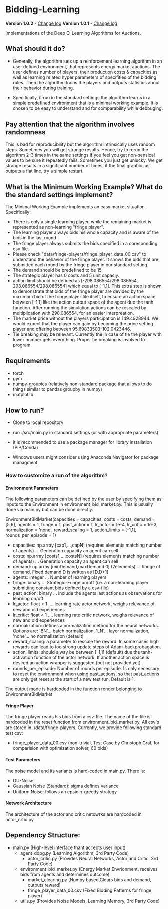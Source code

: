 # Bidding-Learning 
**Version 1.0.2** - [Change log](CHANGELOG.md)
**Version 1.0.1** - [Change log](CHANGELOG.md)

Implementations of the Deep Q-Learning Algorithms for Auctions.

## What should it do?

- Generally, the algorithm sets up a reinforcement learning algorithm in an user defined environment,
that represents energy market auctions. The user defines number of players, their production costs & capacities as well as learning related hyper parameters of specifities of the bidding rules. Then the algorithm trains the players and outputs statistics about their behavior during training.

- Specifically, if run in the standard settings the algorithm learns in a simple predefined environment that is a minimal working example. It is chosen to be easy to understand and for comparability while debbuging.

## Pay attention that the algorithm involves randomness

This is bad for reproducibility but the algorithm intrinsically uses random steps.
Sometimes you will get strange results. Hence, try to rerun the algorithm 2-3 times in the same settings if you feel you get non-sensical values to be sure it repeatedly fails. Sometimes you just get unlucky.
We get strange results in a significant number of times, if the final graphic just outputs a flat line, try a simple restart.

## What is the Minimum Working Example? What do the standard settings implement?

The Minimal Working Example implements an easy market situation. Specifically:
- There is only a single learning player, while the remaining market is represented as non-learning "fringe player".
- The learning player always bids his whole capacity and is aware of the bids in the last round.
- The fringe player always submits the bids specified in a coresponding csv file.
- Please check "data/fringe-players/fringe_player_data_00.csv" to understand the behavior of the fringe player. It shows the bids that are submitted each round by the fringe player in our standard setting.
- The demand should be predefined to be 15.
- The strategic player has 0 costs and 5 unit capaciy.
- action limit should be defined as [-298.086554/298.086554, 298.086554/298.086554] which equal to [-1,1]. This extra step is shown to demonstrate that bids of the fringe player are devided by the maximum bid of the fringe player file itself, to ensure an action space between [-1,1] like the action output space of the agent due the tanh function. After running the simulation actions can be rescaled by multiplication with 298.086554, for an easier interpreation.
- The market price without the players participation is 149.4928944. We would expect that the player can gain by becoming the price setting player and offering between 95.69833503-102.0423446.
- Tie breaking may be relevant. Currently the in case of tie the player with lower number gets everything. Proper tie breaking is involved to program.

## Requirements

- torch
- gym
- numpy-groupies (relatively non-standard package that allows to do things similar to pandas groupby in numpy)
- matplotlib

## How to run?

- Clone to local repository
- run ./src/main.py in standard settings (or with appropriate parameters)

- it is recommended to use a package manager for library installation (PIP/Conda)
- Windows users might consider using Anaconda Navigator for package managment

### How to customize a run of the algorithm?

#### Environment Parameters

The following parameters can be defined by the user by specifying them as inputs to the Environment in environment_bid_market.py. This is usually done via main.py but can be done directly.

EnvironmentBidMarket(capacities = capacities, costs = costs, demand =[5,6], agents = 1,                                       fringe = 1, past_action= 1, lr_actor = 1e-4, lr_critic = 1e-3, normalization = 'none', reward_scaling = 1, action_limits = [-1,1], rounds_per_episode = 1)

- capacities: np.array [cap1,...,capN]             (requires elements matching number of agents) ... Generation capacity an agent can sell 
- costs: np.array [costs1,...,costsN]       (requires elements matching number of agents) ... Generation capacity an agent can sell 
- demand: np.array [minDemand,maxDemand-1]  (2elements) ... Range of demand. Fixed demand D is written as [D,D+1]
- agents: integer ... Number of learning players
- fringe: binary  ... Strategic-Fringe on/off (i.e. a non-learning player submitting constant bids defined by a csv-file)
- past_action: binary ... include the agents last actions as observations for learning on/off
- lr_actor: float < 1 .... learning rate actor network, weighs relevance of new and old experiences
- lr_critic: float < 1 .... learning rate critic network, weighs relevance of new and old experiences
- normalization: defines a normalization method for the neural networks. Options are: 'BN'... batch normalization, 'LN'... layer normalization, 'none'... no normalization (default)
- reward_scaling: a parameter to rescale the reward. In some cases high rewards can lead to too strong update steps of Adam-backprobagation.
- action_limits: should alway be between [-1,1] (default) due the tanh-activation function of the actor network. If another action space is desired an action wrapper is suggested (but not provided yet).
- rounds_per_episode: Number of rounds per episode. Is only necessary to reset the environment when using past_actions, so that past_actions are only get reset at the start of a new test run. Default is 1.

The output mode is hardcoded in the function render belonging to EnvironmentBidMarket

#### Fringe Player

The fringe player reads his bids from a csv-file. The name of the file is hardcoded in the reset function from environment_bid_market.py. All csv's are stored in ./data/fringe-players.
Currently, we provide following standard test csv:
- fringe_player_data_00.csv (non-trivial, Test Case by Christoph Graf, for comparision with optimization solver, 60 bids)


#### Test Parameters

The noise model and its variants is hard-coded in main.py.
There is:
- OU-Noise
- Gaussian Noise (Standard): sigma defines variance
- Uniform Noise: follows an epsioln-greedy strategy

#### Network Architecture

The architecture of the actor and critic netowrks are hardcoded in actor_crtic.py

## Dependency Structure:

  - main.py                                                            (High-level interface thaht accepts user input)
      - agent_ddpg.py                                                            (Learning Algorithm,        3rd Party Code)
          - actor_critic.py                                      (Provides Neural Networks, Actor and Critic, 3rd Party Code)
      - environment_bid_market.py   (Energy Market Envrionment, receives bids from agents and determines outcome)
          - market_clearing.py                                         (Numpy based,Clears bids and demand, outputs reward)
          - fringe_player_data_00.csv                                         (Fixed Bidding Patterns for fringe player)
      - utils.py                                              (Provides Noise Models, Learning Memory, 3rd Party Code)
